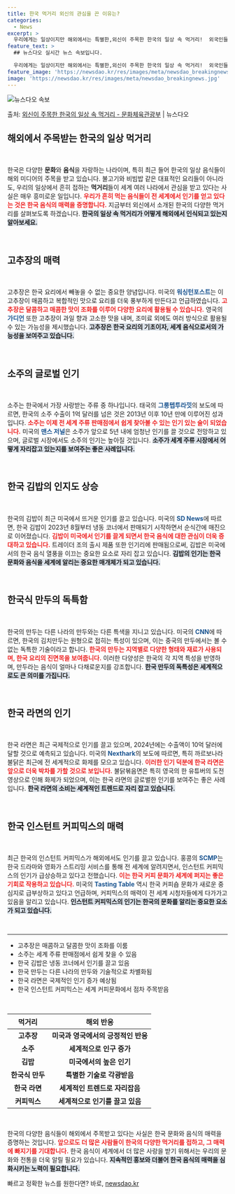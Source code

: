 ```yaml
---
title: 한국 먹거리 외신의 관심을 끈 이유는?
categories:
  - News
excerpt: >
  우리에게는 일상이지만 해외에서는 특별한,외신이 주목한 한국의 일상 속 먹거리!  외국인들이 좋아하는 한국 음…
feature_text: >
  ## 뉴스다오 실시간 뉴스 속보입니다.

  우리에게는 일상이지만 해외에서는 특별한,외신이 주목한 한국의 일상 속 먹거리!  외국인들이 좋아하는 한국 음…
feature_image: 'https://newsdao.kr/res/images/meta/newsdao_breakingnews.jpg'
image: 'https://newsdao.kr/res/images/meta/newsdao_breakingnews.jpg'
---
```


![뉴스다오 속보](https://newsdao.kr/res/images/meta/newsdao_breakingnews.jpg)

<p>출처: <a href="https://newsdao.kr/3877" rel="dofollow">외신이 주목한 한국의 일상 속 먹거리 - 문화체육관광부</a> | 뉴스다오</p>

<h2 data-ke-size="size26">해외에서 주목받는 한국의 일상 먹거리</h2>

<p data-ke-size="size16">&nbsp;</p>

한국은 다양한 <b>문화</b>와 <b>음식</b>을 자랑하는 나라이며, 특히 최근 들어 한국의 일상 음식들이 해외 미디어의 주목을 받고 있습니다. 불고기와 비빔밥 같은 대표적인 요리들이 아니라도, 우리의 일상에서 흔히 접하는 <b>먹거리</b>들이 세계 여러 나라에서 관심을 받고 있다는 사실은 매우 흥미로운 일입니다. <b><span style="color: #ee2323;">우리가 흔히 먹는 음식들이 전 세계에서 인기를 얻고 있다는 것은 한국 음식의 매력을 증명합니다.</span></b> 지금부터 외신에서 소개된 한국의 다양한 먹거리를 살펴보도록 하겠습니다. <b><span style="background-color: #21538527;">한국의 일상 속 먹거리가 어떻게 해외에서 인식되고 있는지 알아보세요.</span></b>

<p data-ke-size="size16">&nbsp;</p>

<h2 data-ke-size="size26">고추장의 매력</h2>

<p data-ke-size="size16">&nbsp;</p>

고추장은 한국 요리에서 빼놓을 수 없는 중요한 양념입니다. 미국의 <b><span style="color: #1a5490;">워싱턴포스트</span></b>는 이 고추장이 매콤하고 복합적인 맛으로 요리를 더욱 풍부하게 만든다고 언급하였습니다. <b><span style="color: #ee2323;">고추장은 달콤하고 매콤한 맛이 조화를 이루어 다양한 요리에 활용될 수 있습니다.</span></b> 영국의 <b><span style="color: #1a5490;">가디언</span></b> 또한 고추장이 과일 향과 고소한 맛을 내며, 조미료 외에도 여러 방식으로 활용될 수 있는 가능성을 제시했습니다. <b><span style="background-color: #21538527;">고추장은 한국 요리의 기초이자, 세계 음식으로서의 가능성을 보여주고 있습니다.</span></b>

<p data-ke-size="size16">&nbsp;</p>

<h2 data-ke-size="size26">소주의 글로벌 인기</h2>

<p data-ke-size="size16">&nbsp;</p>

소주는 한국에서 가장 사랑받는 주류 중 하나입니다. 태국의 <b><span style="color: #1a5490;">그룽텝투라낏</span></b>의 보도에 따르면, 한국의 소주 수출이 1억 달러를 넘은 것은 2013년 이후 10년 만에 이루어진 성과입니다. <b><span style="color: #ee2323;">소주는 이제 전 세계 주류 판매점에서 쉽게 찾아볼 수 있는 인기 있는 술이 되었습니다.</span></b> 미국의 <b><span style="color: #1a5490;">맨스 저널</span></b>은 소주가 앞으로 5년 내에 엄청난 인기를 끌 것으로 전망하고 있으며, 글로벌 시장에서도 소주의 인기는 높아질 것입니다. <b><span style="background-color: #21538527;">소주가 세계 주류 시장에서 어떻게 자리잡고 있는지를 보여주는 좋은 사례입니다.</span></b>

<p data-ke-size="size16">&nbsp;</p>

<h2 data-ke-size="size26">한국 김밥의 인지도 상승</h2>

<p data-ke-size="size16">&nbsp;</p>

한국의 김밥이 최근 미국에서 뜨거운 인기를 끌고 있습니다. 미국의 <b><span style="color: #1a5490;">SD News</span></b>에 따르면, 한국 김밥이 2023년 8월부터 냉동 코너에서 판매되기 시작하면서 순식간에 매진으로 이어졌습니다. <b><span style="color: #ee2323;">김밥이 미국에서 인기를 끌게 되면서 한국 음식에 대한 관심이 더욱 증대하고 있습니다.</span></b> 트레이더 조의 출시 제품 또한 인기리에 판매됨으로써, 김밥은 미국에서의 한국 음식 열풍을 이끄는 중요한 요소로 자리 잡고 있습니다. <b><span style="background-color: #21538527;">김밥의 인기는 한국 문화와 음식을 세계에 알리는 중요한 매개체가 되고 있습니다.</span></b>

<p data-ke-size="size16">&nbsp;</p>

<h2 data-ke-size="size26">한국식 만두의 독특함</h2>

<p data-ke-size="size16">&nbsp;</p>

한국의 만두는 다른 나라의 만두와는 다른 특색을 지니고 있습니다. 미국의 <b><span style="color: #1a5490;">CNN</span></b>에 따르면, 한국의 김치만두는 원형으로 접히는 특성이 있으며, 이는 중국의 만두에서는 볼 수 없는 독특한 기술이라고 합니다. <b><span style="color: #ee2323;">한국의 만두는 지역별로 다양한 형태와 재료가 사용되며, 한국 요리의 진면목을 보여줍니다.</span></b> 이러한 다양성은 한국의 각 지역 특성을 반영하며, 만두라는 음식이 얼마나 다채로운지를 강조합니다. <b><span style="background-color: #21538527;">한국 만두의 독특성은 세계적으로도 큰 의미를 가집니다.</span></b>

<p data-ke-size="size16">&nbsp;</p>

<h2 data-ke-size="size26">한국 라면의 인기</h2>

<p data-ke-size="size16">&nbsp;</p>

한국 라면은 최근 국제적으로 인기를 끌고 있으며, 2024년에는 수출액이 10억 달러에 달할 것으로 예측되고 있습니다. 미국의 <b><span style="color: #1a5490;">Nexthark</span></b>의 보도에 따르면, 특히 까르보나라 불닭은 최근에 전 세계적으로 화제를 모으고 있습니다. <b><span style="color: #ee2323;">이러한 인기 덕분에 한국 라면은 앞으로 더욱 박차를 가할 것으로 보입니다.</span></b> 불닭볶음면은 특히 영국의 한 유튜버의 도전 영상으로 인해 화제가 되었으며, 이는 한국 라면의 글로벌한 인기를 보여주는 좋은 사례입니다. <b><span style="background-color: #21538527;">한국 라면의 소비는 세계적인 트렌드로 자리 잡고 있습니다.</span></b>

<p data-ke-size="size16">&nbsp;</p>

<h2 data-ke-size="size26">한국 인스턴트 커피믹스의 매력</h2>

<p data-ke-size="size16">&nbsp;</p>

최근 한국의 인스턴트 커피믹스가 해외에서도 인기를 끌고 있습니다. 홍콩의 <b><span style="color: #1a5490;">SCMP</span></b>는 한국 드라마와 영화가 스트리밍 서비스를 통해 전 세계에 알려지면서, 인스턴트 커피믹스의 인기가 급상승하고 있다고 전했습니다. <b><span style="color: #ee2323;">이는 한국 커피 문화가 세계에 퍼지는 좋은 기회로 작용하고 있습니다.</span></b> 미국의 <b><span style="color: #1a5490;">Tasting Table</span></b> 역시 한국 커피숍 문화가 새로운 중심지로 급부상하고 있다고 언급하며, 커피믹스의 매력이 전 세계 시청자들에게 다가가고 있음을 알리고 있습니다. <b><span style="background-color: #21538527;">인스턴트 커피믹스의 인기는 한국의 문화를 알리는 중요한 요소가 되고 있습니다.</span></b>

<p data-ke-size="size16">&nbsp;</p>

<hr>

<ul>
<li>고추장은 매콤하고 달콤한 맛이 조화를 이룸</li>
<li>소주는 세계 주류 판매점에서 쉽게 찾을 수 있음</li>
<li>한국 김밥은 냉동 코너에서 인기를 끌고 있음</li>
<li>한국 만두는 다른 나라의 만두와 기술적으로 차별화됨</li>
<li>한국 라면은 국제적인 인기 증가 예상됨</li>
<li>한국 인스턴트 커피믹스는 세계 커피문화에서 점차 주목받음</li>
</ul>

<p data-ke-size="size16">&nbsp;</p>

<table style="width: 100%; border-collapse: collapse;">
<thead>
<tr>
<th style="text-align: center; height: 34px;"><b>먹거리</b></th>
<th style="text-align: center; height: 34px;"><b>해외 반응</b></th>
</tr>
</thead>
<tbody>
<tr>
<td style="text-align: center; height: 17px;"><b>고추장</b></td>
<td style="text-align: center; height: 17px;"><b>미국과 영국에서의 긍정적인 반응</b></td>
</tr>
<tr>
<td style="text-align: center; height: 17px;"><b>소주</b></td>
<td style="text-align: center; height: 17px;"><b>세계적으로 인구 증가</b></td>
</tr>
<tr>
<td style="text-align: center; height: 17px;"><b>김밥</b></td>
<td style="text-align: center; height: 17px;"><b>미국에서의 높은 인기</b></td>
</tr>
<tr>
<td style="text-align: center; height: 17px;"><b>한국식 만두</b></td>
<td style="text-align: center; height: 17px;"><b>특별한 기술로 각광받음</b></td>
</tr>
<tr>
<td style="text-align: center; height: 17px;"><b>한국 라면</b></td>
<td style="text-align: center; height: 17px;"><b>세계적인 트렌드로 자리잡음</b></td>
</tr>
<tr>
<td style="text-align: center; height: 17px;"><b>커피믹스</b></td>
<td style="text-align: center; height: 17px;"><b>세계적으로 인기를 끌고 있음</b></td>
</tr>
</tbody>
</table>

<p data-ke-size="size16">&nbsp;</p>

한국의 다양한 음식들이 해외에서 주목받고 있다는 사실은 한국 문화와 음식의 매력을 증명하는 것입니다. <b><span style="color: #ee2323;">앞으로도 더 많은 사람들이 한국의 다양한 먹거리를 접하고, 그 매력에 빠지기를 기대합니다.</span></b> 한국 음식이 세계에서 더 많은 사랑을 받기 위해서는 우리의 문화와 전통을 더욱 알릴 필요가 있습니다. <b><span style="background-color: #21538527;">지속적인 홍보와 더불어 한국 음식의 매력을 심화시키는 노력이 필요합니다.</span></b> 

빠르고 정확한 뉴스를 원한다면? 바로, <a href="https://newsdao.kr" rel="dofollow">newsdao.kr</a>


